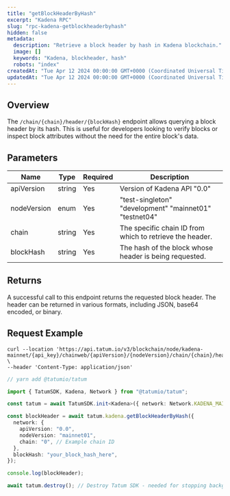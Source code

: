 ```yaml
---
title: "getBlockHeaderByHash"
excerpt: "Kadena RPC"
slug: "rpc-kadena-getblockheaderbyhash"
hidden: false
metadata:
  description: "Retrieve a block header by hash in Kadena blockchain."
  image: []
  keywords: "Kadena, blockheader, hash"
  robots: "index"
createdAt: "Tue Apr 12 2024 00:00:00 GMT+0000 (Coordinated Universal Time)"
updatedAt: "Tue Apr 12 2024 00:00:00 GMT+0000 (Coordinated Universal Time)"
---
```


## Overview

The `/chain/{chain}/header/{blockHash}` endpoint allows querying a block header by its hash. This is useful for developers looking to verify blocks or inspect block attributes without the need for the entire block's data.

## Parameters

| Name        | Type   | Required | Description                                              |
| ----------- | ------ | -------- | -------------------------------------------------------- |
| apiVersion  | string | Yes      | Version of Kadena API "0.0"                              |
| nodeVersion | enum   | Yes      | "test-singleton" "development" "mainnet01" "testnet04"   |
| chain       | string | Yes      | The specific chain ID from which to retrieve the header. |
| blockHash   | string | Yes      | The hash of the block whose header is being requested.   |

## Returns

A successful call to this endpoint returns the requested block header. The header can be returned in various formats, including JSON, base64 encoded, or binary.

## Request Example

```curl
curl --location 'https://api.tatum.io/v3/blockchain/node/kadena-mainnet/{api_key}/chainweb/{apiVersion}/{nodeVersion}/chain/{chain}/header/{blockHash}' \
--header 'Content-Type: application/json'
```

```typescript
// yarn add @tatumio/tatum

import { TatumSDK, Kadena, Network } from "@tatumio/tatum";

const tatum = await TatumSDK.init<Kadena>({ network: Network.KADENA_MAINNET });

const blockHeader = await tatum.kadena.getBlockHeaderByHash({
  network: {
    apiVersion: "0.0",
    nodeVersion: "mainnet01",
    chain: "0", // Example chain ID
  },
  blockHash: "your_block_hash_here",
});

console.log(blockHeader);

await tatum.destroy(); // Destroy Tatum SDK - needed for stopping background jobs
```
